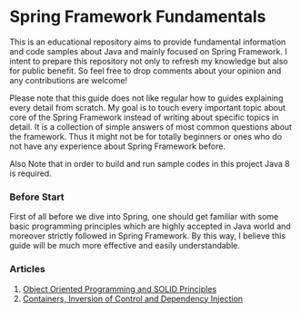 # Spring Framework Fundamentals
This is an educational repository aims to provide fundamental information and code samples about Java and mainly focused on Spring Framework. I intent to prepare this repository not only to refresh my knowledge but also for public benefit. So feel free to drop comments about your opinion and any contributions are welcome!

Please note that this guide does not like regular how to guides explaining every detail from scratch. My goal is to touch every important topic about core of the Spring Framework instead of writing about specific topics in detail. It is a collection of simple answers of most common questions about the framework. Thus it might not be for totally beginners or ones who do not have any experience about Spring Framework before.

Also Note that in order to build and run sample codes in this project Java 8 is required.

### Before Start
First of all before we dive into Spring, one should get familiar with some basic programming principles which are highly accepted in Java world and moreover strictly followed in Spring Framework. By this way, I believe this guide will be much more effective and easily understandable.

### Articles

1. [Object Oriented Programming and SOLID Principles](https://yavuztas.dev/java/oop/2019/06/22/object-oriented-programming-and-solid-principles.html)
2. [Containers, Inversion of Control and Dependency Injection](https://yavuztas.dev)
